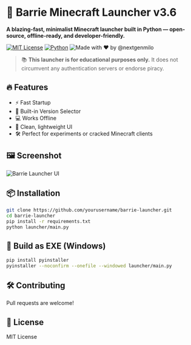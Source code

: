 # 🚀 Barrie Minecraft Launcher v3.6

**A blazing-fast, minimalist Minecraft launcher built in Python — open-source, offline-ready, and developer-friendly.**

[![MIT License](https://img.shields.io/badge/license-MIT-green)](LICENSE)
[![Python](https://img.shields.io/badge/python-3.10+-blue.svg)](https://www.python.org/)
![Made with ❤️ by @nextgenmilo](https://img.shields.io/badge/Made%20By-nextgenmilo-blue)

> 📚 **This launcher is for educational purposes only.**
> It does not circumvent any authentication servers or endorse piracy.

## 🔥 Features

- ⚡ Fast Startup
- 🧩 Built-in Version Selector
- 💻 Works Offline
- 🎯 Clean, lightweight UI
- 🛠️ Perfect for experiments or cracked Minecraft clients

## 🖼️ Screenshot

![Barrie Launcher UI](assets/logo.png)

## 📦 Installation

```bash
git clone https://github.com/yourusername/barrie-launcher.git
cd barrie-launcher
pip install -r requirements.txt
python launcher/main.py
```

## 🧪 Build as EXE (Windows)

```bash
pip install pyinstaller
pyinstaller --noconfirm --onefile --windowed launcher/main.py
```

## 🛠️ Contributing

Pull requests are welcome!

## 📄 License

MIT License
